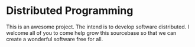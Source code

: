 Distributed Programming
=======================

This is an awesome project. The intend is to develop software distributed. I welcome all of you to come help grow this sourcebase so that we can create a wonderful software free for all.

